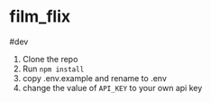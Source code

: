 # film_flix

#dev
1. Clone the repo
2. Run `npm install`
3. copy .env.example and rename to .env
4. change the value of `API_KEY` to your own api key

